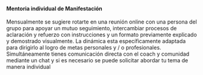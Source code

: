 #### Mentoria individual de Manifestación

Mensualmente se sugiere rotarte en una reunión online con una persona del grupo para apoyar un mutuo seguimiento, intercambiar procesos de aclaración y refuerzo con instrucciones y un formato previamente explicado y demostrado visualmente. La dinámica esta específicamente adaptada para dirigirlo al logro de metas personales y / o profesionales.
Simultáneamente tienes comunicación directa con el coach y comunidad mediante un chat y si es necesario se puede solicitar abordar tu tema de manera individual